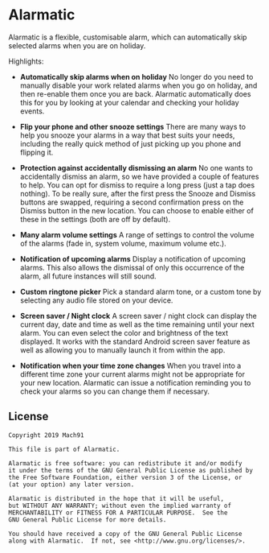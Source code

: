 # Alarmatic
Alarmatic is a flexible, customisable alarm, which can automatically skip selected alarms when you are on holiday.

Highlights:

- **Automatically skip alarms when on holiday**
No longer do you need to manually disable your work related alarms when you go on holiday, and then re-enable them once you are back.
Alarmatic automatically does this for you by looking at your calendar and checking your holiday events. 

- **Flip your phone and other snooze settings**
There are many ways to help you snooze your alarms in a way that best suits your needs, including the really quick method of just picking up you phone and flipping it.

- **Protection against accidentally dismissing an alarm**
No one wants to accidentally dismiss an alarm, so we have provided a couple of features to help. 
You can opt for dismiss to require a long press (just a tap does nothing). To be really sure, after the first press the Snooze and Dismiss buttons are swapped, requiring a second confirmation press on the Dismiss button in the new location.
You can choose to enable either of these in the settings (both are off by default).

- **Many alarm volume settings**
A range of settings to control the volume of the alarms (fade in, system volume, maximum volume etc.).

- **Notification of upcoming alarms**
Display a notification of upcoming alarms. This also allows the dismissal of only this occurrence of the alarm, all future instances will still sound.

- **Custom ringtone picker**
Pick a standard alarm tone, or a custom tone by selecting any audio file stored on your device.

- **Screen saver / Night clock**
A screen saver / night clock can display the current day, date and time as well as the time remaining until your next alarm. You can even select the color and brightness of the text displayed. It works with the standard Android screen saver feature as well as allowing you to manually launch it from within the app.

- **Notification when your time zone changes**
When you travel into a different time zone your current alarms might not be appropriate for your new location. Alarmatic can issue a notification reminding you to check your alarms so you can change them if necessary.


## License
```
Copyright 2019 Mach91

This file is part of Alarmatic.

Alarmatic is free software: you can redistribute it and/or modify
it under the terms of the GNU General Public License as published by
the Free Software Foundation, either version 3 of the License, or
(at your option) any later version.

Alarmatic is distributed in the hope that it will be useful,
but WITHOUT ANY WARRANTY; without even the implied warranty of
MERCHANTABILITY or FITNESS FOR A PARTICULAR PURPOSE.  See the
GNU General Public License for more details.

You should have received a copy of the GNU General Public License
along with Alarmatic.  If not, see <http://www.gnu.org/licenses/>.
```
